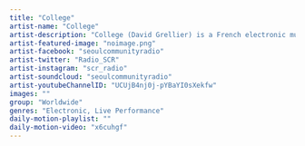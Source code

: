 ```yaml
---
title: "College"	
artist-name: "College"	
artist-description: "College (David Grellier) is a French electronic music composer. In the late ‘90s, he acquired his first computer with which he produced several demos influenced by artists such as Jeff Mills and Aphex Twin; and labels such as Soma Records, Peacefrog and Warp. In April 2007 he started Valerie, a blog that has become both a record label and an expanding cultural network of international artists. His album ‘A Real Hero’ by College feat. Electric Youth as the theme song for his acclaimed film ‘Drive’, which then went on to win the award for Best Director at the Cannes Film Festival."	
artist-featured-image: "noimage.png"	
artist-facebook: "seoulcommunityradio"	
artist-twitter: "Radio_SCR"	
artist-instagram: "scr_radio"	
artist-soundcloud: "seoulcommunityradio"	
artist-youtubeChannelID: "UCUjB4nj0j-pYBaYI0sXekfw"	
images: ""	
group: "Worldwide"	
genres: "Electronic, Live Performance"	
daily-motion-playlist: ""	
daily-motion-video: "x6cuhgf"		
---
```


